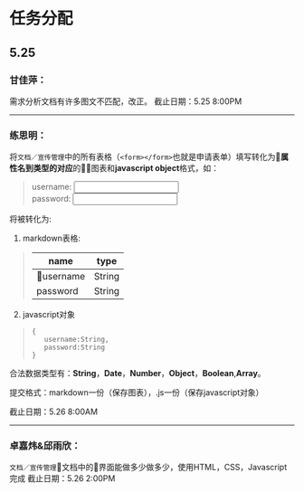 # 任务分配

## 5.25

### 甘佳萍：

需求分析文档有许多图文不匹配，改正。
截止日期：5.25 8:00PM

---

### 练思明：

将```文档／宣传管理```中的所有表格（```<form></form>```也就是申请表单）填写转化为**属性名到类型的对应**的图表和**javascript object**格式，如：

> <div> 
> <form action="">
>    <label for="name">username:</label>
>    <input id="name"><br>
>    <label for="pass">password:</label>
>    <input type="pass">
> </form>
> </div>

将被转化为:

1. markdown表格:

> |    name     | type           | 
> | ------------- |:-------------:| 
> | username      | String | 
> | password      | String     |   

2. javascript对象

>```
>{
>    username:String,
>    password:String
>}
>```

合法数据类型有：**String**，**Date**，**Number**，**Object**，**Boolean**,**Array**。

提交格式：markdown一份（保存图表），.js一份（保存javascript对象）

截止日期：5.26 8:00AM

---

### 卓嘉炜&邱雨欣：

```文档／宣传管理```文档中的界面能做多少做多少，使用HTML，CSS，Javascript完成
截止日期：5.26 2:00PM


